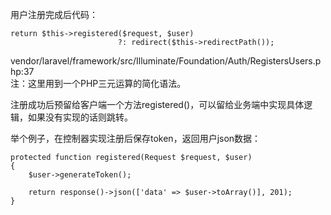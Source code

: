 用户注册完成后代码：  
```
return $this->registered($request, $user)
                        ?: redirect($this->redirectPath());
```
vendor/laravel/framework/src/Illuminate/Foundation/Auth/RegistersUsers.php:37  
注：这里用到一个PHP三元运算的简化语法。  
  
注册成功后预留给客户端一个方法registered()，可以留给业务端中实现具体逻辑，如果没有实现的话则跳转。  
  
举个例子，在控制器实现注册后保存token，返回用户json数据：  
```
protected function registered(Request $request, $user)
{
    $user->generateToken();

    return response()->json(['data' => $user->toArray()], 201);
}
